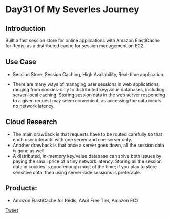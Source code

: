 # Day31 Of My Severles Journey

## Introduction
  Built a fast session store for online applications with Amazon ElastiCache for Redis, as a distributed cache for session management on EC2.


## Use Case
 - Session Store, Session Caching, High Availability, Real-time application.
 
 - There are many ways of managing user sessions in web applications, ranging from cookies-only to distributed key/value databases, including server-local caching. Storing session data in the web server responding to a given request may seem convenient, as accessing the data incurs no network latency.

## Cloud Research
 - The main drawback is that requests have to be routed carefully so that each user interacts with one server and one server only.
 - Another drawback is that once a server goes down, all the session data is gone as well.
 - A distributed, in-memory key/value database can solve both issues by paying the small price of a tiny network latency. Storing all the session data in cookies is good enough most of the time; if you plan to store sensitive data, then using server-side sessions is preferable.

## Products: 
 - Amazon ElastiCache for Redis, AWS Free Tier, Amazon EC2


 [Tweet](https://twitter.com/martynzYoung/status/1305169676780134404)